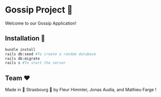 # Gossip Project :mega:

Welcome to our Gossip Application! 

## Installation :wrench:

```bash
bundle install
rails db:seed #To create a random database
rails db:migrate
rails s #To start the server
```

## Team  :heart:

Made in :beer: Strasbourg :beer: by Fleur Himmler, Jonas Audia, and Mathieu Farge ! 
